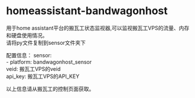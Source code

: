 # homeassistant-bandwagonhost
用于home assistant平台的搬瓦工状态监视器,可以监视搬瓦工VPS的流量、内存和硬盘使用情况。  
请将py文件复制到sensor文件夹下  
  
配置信息： 
  sensor:  
     - platform: bandwagonhost_sensor  
       veid: 搬瓦工VPS的veid  
       api_key: 搬瓦工VPS的API_KEY  

  以上信息请从搬瓦工的控制页面获取。

